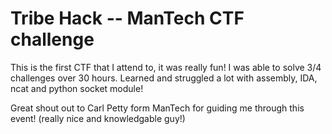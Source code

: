 # Tribe Hack -- ManTech CTF challenge

This is the first CTF that I attend to, it was really fun! I was able to solve 3/4 challenges over 30 hours. Learned and struggled a lot with assembly, IDA, ncat and python socket module!

Great shout out to Carl Petty form ManTech for guiding me through this event! (really nice and knowledgable guy!)
